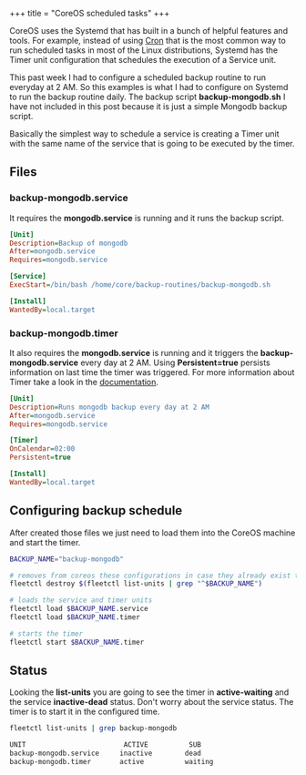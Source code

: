 +++
title = "CoreOS scheduled tasks"
+++

CoreOS uses the Systemd that has built in a bunch of helpful features and tools. For example, instead of using [Cron](https://help.ubuntu.com/community/CronHowto) that is the most common way to run scheduled tasks in most of the Linux distributions, Systemd has the Timer unit configuration that schedules the execution of a Service unit.

This past week I had to configure a scheduled backup routine to run everyday at 2 AM. So this examples is what I had to configure on Systemd to run the backup routine daily. The backup script **backup-mongodb.sh** I have not included in this post because it is just a simple Mongodb backup script.

Basically the simplest way to schedule a service is creating a Timer unit with the same name of the service that is going to be executed by the timer.

## Files

### backup-mongodb.service

It requires the **mongodb.service** is running and it runs the backup script.

```ini
[Unit]
Description=Backup of mongodb
After=mongodb.service
Requires=mongodb.service

[Service]
ExecStart=/bin/bash /home/core/backup-routines/backup-mongodb.sh

[Install]
WantedBy=local.target
```

### backup-mongodb.timer

It also requires the **mongodb.service** is running and it triggers the **backup-mongodb.service** every day at 2 AM. Using **Persistent=true** persists information on last time the timer was triggered. For more information about Timer take a look in the [documentation](http://www.freedesktop.org/software/systemd/man/systemd.timer.html).

```ini
[Unit]
Description=Runs mongodb backup every day at 2 AM
After=mongodb.service
Requires=mongodb.service

[Timer]
OnCalendar=02:00
Persistent=true

[Install]
WantedBy=local.target
```

## Configuring backup schedule

After created those files we just need to load them into the CoreOS machine and start the timer.

```bash
BACKUP_NAME="backup-mongodb"

# removes from coreos these configurations in case they already exist there
fleetctl destroy $(fleetctl list-units | grep "^$BACKUP_NAME")

# loads the service and timer units
fleetctl load $BACKUP_NAME.service
fleetctl load $BACKUP_NAME.timer

# starts the timer
fleetctl start $BACKUP_NAME.timer
```

## Status

Looking the **list-units** you are going to see the timer in **active-waiting** and the service **inactive-dead** status.
Don't worry about the service status. The timer is to start it in the configured time.

```bash
fleetctl list-units | grep backup-mongodb

UNIT                        ACTIVE          SUB
backup-mongodb.service     inactive        dead
backup-mongodb.timer       active          waiting
```

